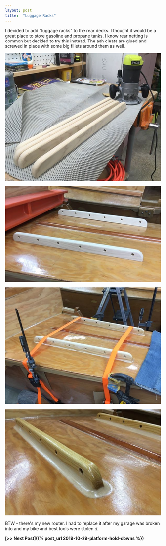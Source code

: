 ```yaml
---
layout: post
title:  "Luggage Racks"
---
```


I decided to add "luggage racks" to the rear decks. I thought it would be a great place to store gasoline and propane tanks. I know rear netting is common but decided to try this instead. The ash cleats are glued and screwed in place with some big fillets around them as well.

![Milling](/assets/images/luggage-rack-1.jpg)

![Fitting](/assets/images/luggage-rack-2.jpg)

![Gluing](/assets/images/luggage-rack-3.jpg)

![Complete](/assets/images/luggage-rack-4.jpg)

BTW - there's my new router. I had to replace it after my garage was broken into and my bike and best tools were stolen :(

  **[>> Next Post]({% post_url 2019-10-29-platform-hold-downs %})**
